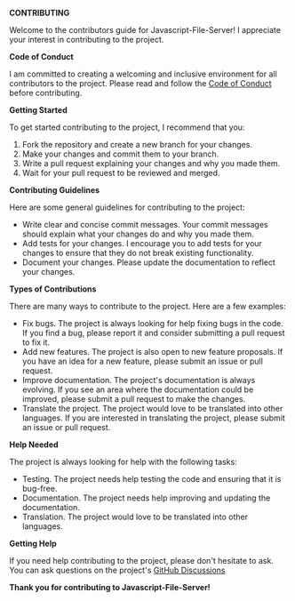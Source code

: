 **CONTRIBUTING**

Welcome to the contributors guide for Javascript-File-Server! I appreciate your interest in contributing to the project.

**Code of Conduct**

I am committed to creating a welcoming and inclusive environment for all contributors to the project. Please read and follow the [Code of Conduct](CODE_OF_CONDUCT.md) before contributing.

**Getting Started**

To get started contributing to the project, I recommend that you:

1. Fork the repository and create a new branch for your changes.
2. Make your changes and commit them to your branch.
3. Write a pull request explaining your changes and why you made them.
4. Wait for your pull request to be reviewed and merged.

**Contributing Guidelines**

Here are some general guidelines for contributing to the project:

* Write clear and concise commit messages. Your commit messages should explain what your changes do and why you made them.
* Add tests for your changes. I encourage you to add tests for your changes to ensure that they do not break existing functionality.
* Document your changes. Please update the documentation to reflect your changes.

**Types of Contributions**

There are many ways to contribute to the project. Here are a few examples:

* Fix bugs. The project is always looking for help fixing bugs in the code. If you find a bug, please report it and consider submitting a pull request to fix it.
* Add new features. The project is also open to new feature proposals. If you have an idea for a new feature, please submit an issue or pull request.
* Improve documentation. The project's documentation is always evolving. If you see an area where the documentation could be improved, please submit a pull request to make the changes.
* Translate the project. The project would love to be translated into other languages. If you are interested in translating the project, please submit an issue or pull request.

**Help Needed**

The project is always looking for help with the following tasks:

* Testing. The project needs help testing the code and ensuring that it is bug-free.
* Documentation. The project needs help improving and updating the documentation.
* Translation. The project would love to be translated into other languages.

**Getting Help**

If you need help contributing to the project, please don't hesitate to ask. You can ask questions on the project's [GitHub Discussions](https://github.com/Clint171/Javascript-File-Server/discussions/)

**Thank you for contributing to Javascript-File-Server!**
